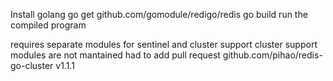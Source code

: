Install golang
go get github.com/gomodule/redigo/redis
go build
run the compiled program

requires separate modules for sentinel and cluster support
cluster support modules are not mantained had to add pull request github.com/pihao/redis-go-cluster v1.1.1  